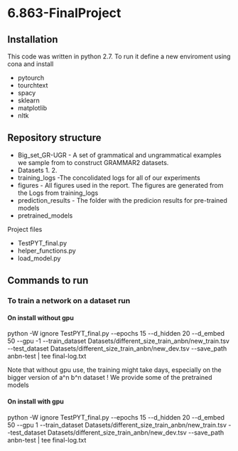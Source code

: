 # 6.863-FinalProject
## Installation 
This code was written in python 2.7.
To run it define a new enviroment using cona 
and install

* pytourch
* tourchtext
* spacy
* sklearn
* matplotlib
* nltk
## Repository structure
* Big_set_GR-UGR  - A set of grammatical and ungrammatical examples we sample from to construct GRAMMAR2 datasets. 
* Datasets 
   1.
   2.
* training_logs -The concolidated logs for all of our experiments
* figures - All figures used in the report. The figures are generated from the Logs from training_logs  
* prediction_results - The folder with the predicion results for pre-trained models
* pretrained_models

Project files
  * TestPYT_final.py
  * helper_functions.py
  * load_model.py




## Commands to run

### To train a network on a dataset run 


#### On install without gpu
python -W ignore TestPYT_final.py --epochs 15 --d_hidden 20 --d_embed 50 --gpu -1 --train_dataset Datasets/different_size_train_anbn/new_train.tsv --test_dataset Datasets/different_size_train_anbn/new_dev.tsv --save_path anbn-test  | tee final-log.txt

Note that without gpu use, the training might take days, especially on  the bigger version of a^n b^n dataset ! We provide some of the pretrained models
#### On install with gpu

python -W ignore TestPYT_final.py --epochs 15 --d_hidden 20 --d_embed 50 --gpu 1 --train_dataset Datasets/different_size_train_anbn/new_train.tsv --test_dataset Datasets/different_size_train_anbn/new_dev.tsv --save_path anbn-test  | tee final-log.txt


